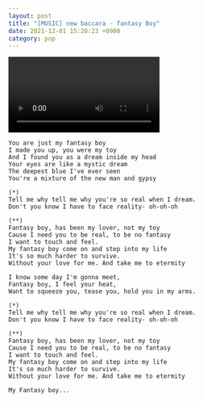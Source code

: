 ```yaml
---
layout: post
title: "[MUSIC] new baccara - fantasy Boy"
date: 2021-12-01 15:20:23 +0900
category: pop
---
```


<div class="video-container">
    <video id="player" class="video-js vjs-default-skin vjs-big-play-centered" data-json="/public/json/pop/new baccara - fantasy boy.json"></video>
</div>

```
You are just my fantasy boy
I made you up, you were my toy
And I found you as a dream inside my head
Your eyes are like a mystic dream
The deepest blue I've ever seen
You're a mixture of the new man and gypsy

(*)
Tell me why tell me why you're so real when I dream.
Don't you know I have to face reality- oh-oh-oh

(**)
Fantasy boy, has been my lover, not my toy  
Cause I need you to be real, to be no fantasy
I want to touch and feel.
My fantasy boy come on and step into my life
It's so much harder to survive.
Without your love for me. And take me to etermity

I know some day I'm gonna meet,
Fantasy boy, I feel your heat,
Want to squeeze you, tease you, hold you in my arms.

(*)
Tell me why tell me why you're so real when I dream.
Don't you know I have to face reality- oh-oh-oh

(**)
Fantasy boy, has been my lover, not my toy  
Cause I need you to be real, to be no fantasy
I want to touch and feel.
My fantasy boy come on and step into my life
It's so much harder to survive.
Without your love for me. And take me to etermity  

My Fantasy boy...
```